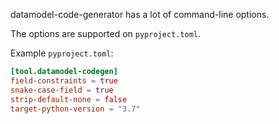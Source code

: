 datamodel-code-generator has a lot of command-line options.

The options are supported on `pyproject.toml`.

Example `pyproject.toml`:
```toml 
[tool.datamodel-codegen]
field-constraints = true
snake-case-field = true
strip-default-none = false
target-python-version = "3.7"
```

